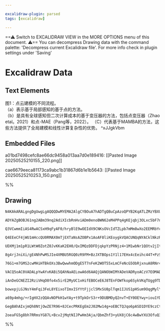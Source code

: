 ```yaml
---

excalidraw-plugin: parsed
tags: [excalidraw]

---
```

==⚠  Switch to EXCALIDRAW VIEW in the MORE OPTIONS menu of this document. ⚠== You can decompress Drawing data with the command palette: 'Decompress current Excalidraw file'. For more info check in plugin settings under 'Saving'


# Excalidraw Data

## Text Elements
图1：点云建模的不同流程。  
（a）表示基于局部感知的基于点的方法。  
（b）是具有全球感知但二次计算成本的基于变压器的方法，包括点变压器（Zhao etal。2021）和点-MAE（Pang等，2022）。  （C）代表基于MAMBA的方法，这些方法提供了全局建模和线性计算复杂性的优势。 ^xJJgkVbm

## Embedded Files
a01bd7498cefc8ae66dc9458a013aa7d0e189416: [[Pasted Image 20250525210155_220.png]]

cae6679eeca81173ca9abc1b31867d6b1e1b5643: [[Pasted Image 20250525210253_150.png]]

%%
## Drawing
```compressed-json
N4KAkARALgngDgUwgLgAQQQDwMYEMA2AlgCYBOuA7hADTgQBuCpAzoQPYB2KqATLZMzYBXUtiRoIACyhQ4zZAHoFAc0JRJQgEYA6bGwC2CgF7N6hbEcK4OCtptbErHALRY8RMpWdx8Q1TdIEfARcZgRmBShcZQUebQBGeISaOiCEfQQOKGZuAG1wMFAwYogSbggAeQB1fQBHAFl9eIArNgBFdgAJYgAWABk+gHFOgGEYFOLIWERywn1opH4SzG5n

ADYAZgBOBJ61ng2ABm39nq2AdiXIcbRnHviADm0enoBWN62eM4PPq4gKEjqbj3OLxc5bF7nHoPeKHc58AqQSQIQjKaTcR5rbTnB4PHhrT6veJfWEPP7WZTBbiHP7MKCkNgAawQIzY+DYpHK9OszDguECWQmJU0uGwjOUDKEHGIrPZnIk3I4vP5mSgQsgADNCPh8ABlWBUiSCDzqiB0hnMqqAyTcBGTM30pkIfUwQ3oY1lP6StEccI5NDxP5sPnYN

Q3VCwmmIiAS4RwACSxH9qFyAF0/hryBlE9wOEIdX9CNKsOVcIdTZLpb7mMm8wXo2EEMRbYcCfdXl8/owWOwuAGLl2mKxOAA5ThiDE8Q64w7fQvMAAiaSgTe4GoIYT+mmE0oAosEMllk2m/kI4MRcCvmwGoTCcRtzvEjoHo0QOIzc/n8H92WLV2h13wTcGyiKAhGTCBEGlItlFNLVghzCQy3iTRiChLYHjEDVsAeXAEDWNZiGwCFXlww4n1wXBzmI

Q4EEeCF4jWU1mHccQU0RMAX0mTjEXTaNsAZOBPx1AoAF8liKEoygkVQACUNQqNYACklNkzRCAANUOWojF1BcNIqZoAE1TWmNjSnmZRFmjFZbn2c5tAeV41lnNZzg2DYnJ6O0SnDZweEY7E1neA4Hk2L5XnONY/gBYggTQDYp20UKoVeDZYQ2fYNj+ZFUXRAMiWS0KiS2DtEleV5yQ4Sk2Kje1zSdWUOS5cglT5AU1S3UVxUrGU2WahVWuVDq4O1P

UDXMj1m1pR1LWtW0ZotZ0JvKKaK2EH0/QxIMQzDDFDjqkpYzPRNjz4+1M1wbNr1QOtv2jItiBLJD4nWqViGrWsv1pBB/wjcFWx4HhIp8yBu2HPteHxQce1Hcc2PiCEcU+C5QdKRdlz+wDgPtbd3v3dJVTO09z0vP6wWhMEHgfNypx/IsPzQO6fzYP8buxhAZsvcDyigxxqtGhCbogPB8LcrZfrwGEwQ2PAtlwTRsBQ9KwuotZNHiOjNGcnoNmY1i

8g4rjJniXi/gE4NhPwMSJIe4XMBU5RGQ0zR9FM+BzJXTBOps1Y1l17EHx4cEeihc44T+PzSO0DY9iOan7OnY3IFi+LUEinoY8YgKXN11tDi2HKUTRNUAzObR3leUqPMfTyHnhKqaupRbGv6+V0AAYk17vrNx7rjulJr2+gIb2tVQXxtdSa2U9EClqtOKbTQNGGuZF03TNGfpujb1JE+7bo2DUU9oDA6/mOhMkzyc6Sku66rcLYtbPQXAeDeqstqZ

76G1+m7GMS2cwMHiHTBkOXs3BwQwwhmODgE5T7nFeK2WOT55xLmCFeNcG5ObRjxnuA8RNr4kwvBgm80IgZfCimsWE9N3wP1fKzZk7MsF/C9qXdAgA/tXiIALH/ACdDoARLlABfeoAQitAAhboAWDlAAwKoAQVtADQXoAIAZUCoAADocEABD/uBACQ/4ACwjABcnoAL/VABxcoAAR1AAXCYAfENACn7iIwxPCRGAE7TQAqzYKOUWozQGjAD0ZoAd0

VACQ5oAC0VADALpYwAYvKABi5QAhNaAELowA6d6AAQjQANObWIMYADeVADRyoACzV7EOMADD/gBQZUADdGKieGpLSaogAWpIXAbBUAICiPgORU4AoaMADEqPDnD1AAIK7lUQABQpIASW8skqIaTwDRzjVEjA0YAY7ktGGI6fUAAQu0zJWTACb8YAbLlHGAAXjQA2fKADC5XxKijHCKaYAfr9ADkBtEwAsJqACFzM5IjAAY8oAfqU5EVkoAAFSwGw

iAnDeGCNEZI2RziVHqO0fo4x5irE2MyUC1xHifEBOCeE6J8TEnFOWfkop6SykVKqTUgg9TDiNJaW0zpPT+lZOGaMxR4ypkzIMXMxZyz1lbL2b4o5QjTkXKiTcu5TyXkZk4FAXUhAjAIx2FsbYexZxnCJA8M40VowakFQAMSutqcMlVoysPaUQZQkMIDBA1D7e03YoDmAIDq1E+qoCW3NoK3ARYmCIVut/e0HJURFgIB8725Qfn8OEeI6R8jFHAs0

bowxpjLGJNsY4mFqi3FeL8YEixoTImxISYYtFjjcl5MxSU8plTqm1IJUS1pHSum9OqgMylYyJnTNme0hZSzs3MocTs/Z7LOVXNuQ855ppcBCBtbJcIIq2IcxoQgToxd8oRmSq8MS4BzoQFwHAOA+oybcEktAZEGRyi6vREsBghAEAUHmf3XqQ9ygdw1De29QoRYiA6vGFc+h9RLUvRILudFv33uwI+1Uz70hnrFAPPqcoWo8jHoKQ9f7SBPpfcqs

a69p4mhg/+rIgHX2zQQAvNOPkH1wYAy+t9TpkOrS3r+9DUBMOyQ2nvT+EY0OEYwy+iou1YD7UOgR+D6RlUqrVfgDVTGeP6D41kYVoqWzCaI+kb1UBLV6r3QgI1lHmPUeI1EUg8m4NsAoMiXAN1mYFG4zJ/Qu5pTtJ03pkIwt+QMioNJlj6RLP2beR7covV70sQZDqAAGtwPESQopEmCpsd4jFC7Ge82yfAJk0C6w2AkJyMs5VhZcpcYzRg2AGE3d

GegBAhAIxjmQh8NtjOwZE7R96+8JCecPRKEgEm2J02Mw14g+oEBCTQJqo6pASD1DYE9czCtghMKAtg3rJAP2oEkpAeZbJhakGUCKAAFAFS4vAwTUE2xtw4FcACUpph3KHzPyDzy3cBraONtg4NJeDXdQHt14h2yslAq6qEjzI2Nms4F9est8swIGHcWPrAs0CzYwBwEbf16SFfNkQLrqBYcTZKFD3daBkdBkHW+NiyPXuQDsM0BA2Bsi6ih3AAbQ

2oeaFG5g8bh7RRmsYG87L+Bcv2jMqtNIJPwHm3Aja/QbmZhf3+yUX8jC6c4wBwYXU3OfuQ3Ha+UI8mefM9Z1bBdYBxJ0HguETdokQCiSAA==
```
%%